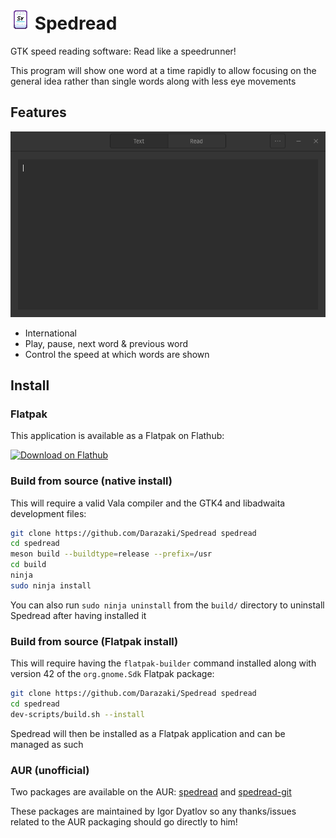 # <img height="32" src="./data/icons/normal.svg" /> Spedread

GTK speed reading software: Read like a speedrunner!

This program will show one word at a time rapidly to allow focusing on the general idea rather than single words
along with less eye movements

## Features

![screenshot](./demo.gif)

- International
- Play, pause, next word & previous word
- Control the speed at which words are shown

## Install

### Flatpak

This application is available as a Flatpak on Flathub:

<a href='https://flathub.org/apps/details/com.github.Darazaki.Spedread'>
    <img width='180' alt='Download on Flathub'
    src='https://flathub.org/assets/badges/flathub-badge-en.png'/>
</a>

### Build from source (native install)

This will require a valid Vala compiler and the GTK4 and libadwaita development files:

```sh
git clone https://github.com/Darazaki/Spedread spedread
cd spedread
meson build --buildtype=release --prefix=/usr
cd build
ninja
sudo ninja install
```

You can also run `sudo ninja uninstall` from the `build/` directory to
uninstall Spedread after having installed it

### Build from source (Flatpak install)

This will require having the `flatpak-builder` command installed along with
version 42 of the `org.gnome.Sdk` Flatpak package:

```sh
git clone https://github.com/Darazaki/Spedread spedread
cd spedread
dev-scripts/build.sh --install
```

Spedread will then be installed as a Flatpak application and can be managed as
such

### AUR (unofficial)

Two packages are available on the AUR:
[spedread](https://aur.archlinux.org/packages/spedread)
and [spedread-git](https://aur.archlinux.org/packages/spedread-git)

These packages are maintained by Igor Dyatlov so any thanks/issues
related to the AUR packaging should go directly to him!
